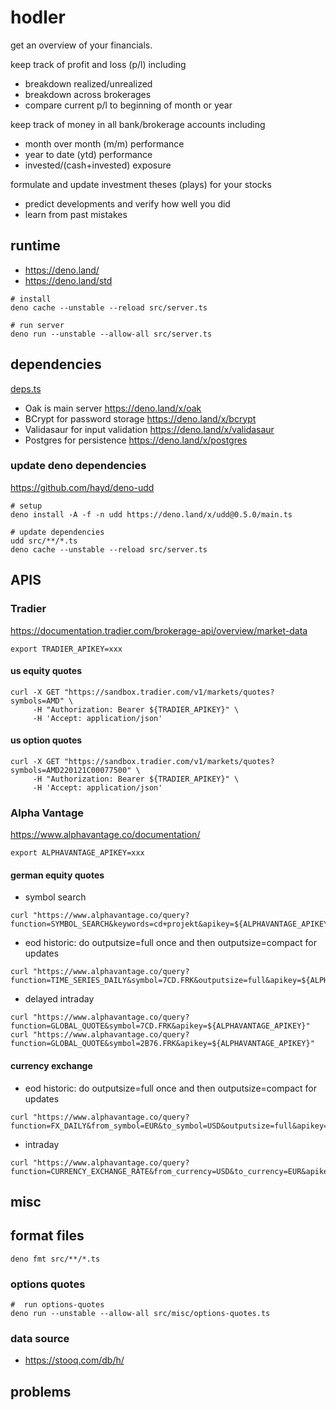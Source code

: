 # hodler

get an overview of your financials. 

keep track of profit and loss (p/l) including
- breakdown realized/unrealized
- breakdown across brokerages
- compare current p/l to beginning of month or year

keep track of money in all bank/brokerage accounts including
- month over month (m/m) performance
- year to date (ytd) performance
- invested/(cash+invested) exposure 

formulate and update investment theses (plays) for your stocks
- predict developments and verify how well you did
- learn from past mistakes
  

## runtime

- https://deno.land/
- https://deno.land/std

```
# install
deno cache --unstable --reload src/server.ts

# run server
deno run --unstable --allow-all src/server.ts
```

## dependencies

[deps.ts](src/deps.ts)
- Oak is main server https://deno.land/x/oak
- BCrypt for password storage https://deno.land/x/bcrypt
- Validasaur for input validation https://deno.land/x/validasaur
- Postgres for persistence https://deno.land/x/postgres

### update deno dependencies
https://github.com/hayd/deno-udd
```
# setup
deno install -A -f -n udd https://deno.land/x/udd@0.5.0/main.ts

# update dependencies
udd src/**/*.ts
deno cache --unstable --reload src/server.ts
```

## APIS
### Tradier
https://documentation.tradier.com/brokerage-api/overview/market-data
```
export TRADIER_APIKEY=xxx
```

#### us equity quotes
```
curl -X GET "https://sandbox.tradier.com/v1/markets/quotes?symbols=AMD" \
     -H "Authorization: Bearer ${TRADIER_APIKEY}" \
     -H 'Accept: application/json'
```

#### us option quotes
```
curl -X GET "https://sandbox.tradier.com/v1/markets/quotes?symbols=AMD220121C00077500" \
     -H "Authorization: Bearer ${TRADIER_APIKEY}" \
     -H 'Accept: application/json'
```

### Alpha Vantage
https://www.alphavantage.co/documentation/
```
export ALPHAVANTAGE_APIKEY=xxx
```

#### german equity quotes
- symbol search
```
curl "https://www.alphavantage.co/query?function=SYMBOL_SEARCH&keywords=cd+projekt&apikey=${ALPHAVANTAGE_APIKEY}"
```
- eod historic: do outputsize=full once and then outputsize=compact for updates
```
curl "https://www.alphavantage.co/query?function=TIME_SERIES_DAILY&symbol=7CD.FRK&outputsize=full&apikey=${ALPHAVANTAGE_APIKEY}"
```
- delayed intraday
```
curl "https://www.alphavantage.co/query?function=GLOBAL_QUOTE&symbol=7CD.FRK&apikey=${ALPHAVANTAGE_APIKEY}"
curl "https://www.alphavantage.co/query?function=GLOBAL_QUOTE&symbol=2B76.FRK&apikey=${ALPHAVANTAGE_APIKEY}"
```

#### currency exchange
- eod historic: do outputsize=full once and then outputsize=compact for updates
```
curl "https://www.alphavantage.co/query?function=FX_DAILY&from_symbol=EUR&to_symbol=USD&outputsize=full&apikey=${ALPHAVANTAGE_APIKEY}"
```
- intraday
```
curl "https://www.alphavantage.co/query?function=CURRENCY_EXCHANGE_RATE&from_currency=USD&to_currency=EUR&apikey=${ALPHAVANTAGE_APIKEY}"
```

## misc

## format files
```
deno fmt src/**/*.ts
```

### options quotes
```
#  run options-quotes
deno run --unstable --allow-all src/misc/options-quotes.ts
```

### data source

- https://stooq.com/db/h/

## problems
